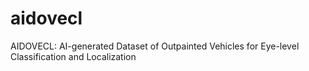 # aidovecl
AIDOVECL: AI-generated Dataset of Outpainted Vehicles for Eye-level Classification and Localization
